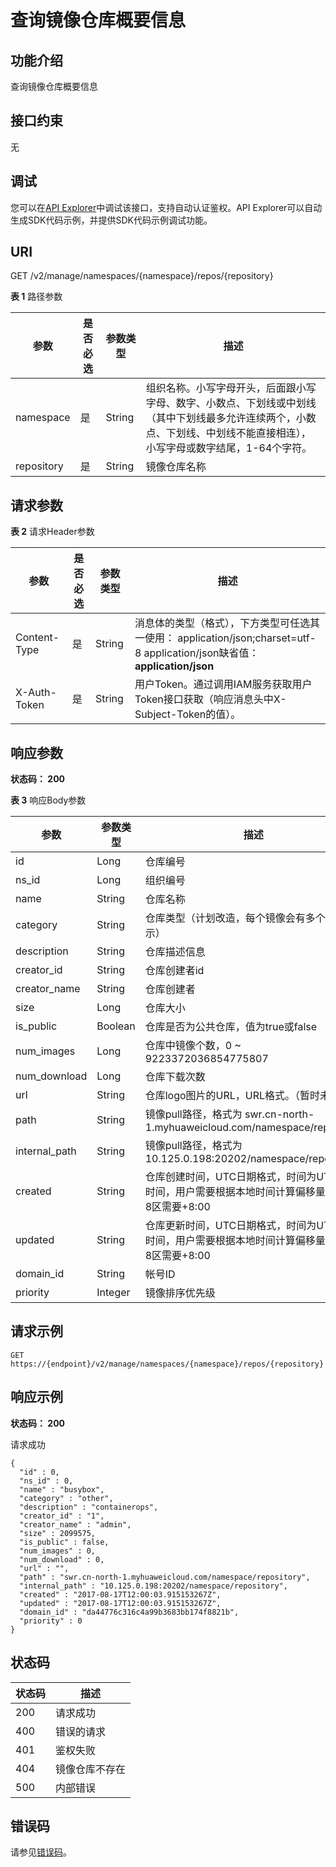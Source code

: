 # 查询镜像仓库概要信息<a name="swr_02_0033"></a>

## 功能介绍

查询镜像仓库概要信息

## 接口约束

无

## 调试<a name="atuogenerate_1"></a>

您可以在[API Explorer](https://apiexplorer.developer.huaweicloud.com/apiexplorer/doc?product=SWR&api=ShowRepository)中调试该接口，支持自动认证鉴权。API Explorer可以自动生成SDK代码示例，并提供SDK代码示例调试功能。

## URI

GET /v2/manage/namespaces/\{namespace\}/repos/\{repository\}

**表 1**  路径参数

|参数|是否必选|参数类型|描述|
|--|--|--|--|
|namespace|是|String|组织名称。小写字母开头，后面跟小写字母、数字、小数点、下划线或中划线（其中下划线最多允许连续两个，小数点、下划线、中划线不能直接相连），小写字母或数字结尾，1-64个字符。|
|repository|是|String|镜像仓库名称|


## 请求参数

**表 2**  请求Header参数

|参数|是否必选|参数类型|描述|
|--|--|--|--|
|Content-Type|是|String|消息体的类型（格式），下方类型可任选其一使用： application/json;charset=utf-8 application/json缺省值：**application/json**|
|X-Auth-Token|是|String|用户Token。通过调用IAM服务获取用户Token接口获取（响应消息头中X-Subject-Token的值）。|


## 响应参数

**状态码： 200**

**表 3**  响应Body参数

|参数|参数类型|描述|
|--|--|--|
|id|Long|仓库编号|
|ns_id|Long|组织编号|
|name|String|仓库名称|
|category|String|仓库类型（计划改造，每个镜像会有多个lable标示）|
|description|String|仓库描述信息|
|creator_id|String|仓库创建者id|
|creator_name|String|仓库创建者|
|size|Long|仓库大小|
|is_public|Boolean|仓库是否为公共仓库，值为true或false|
|num_images|Long|仓库中镜像个数，0 ~ 9223372036854775807|
|num_download|Long|仓库下载次数|
|url|String|仓库logo图片的URL，URL格式。（暂时未用）|
|path|String|镜像pull路径，格式为 swr.cn-north-1.myhuaweicloud.com/namespace/repository|
|internal_path|String|镜像pull路径，格式为 10.125.0.198:20202/namespace/repository|
|created|String|仓库创建时间，UTC日期格式，时间为UTC标准时间，用户需要根据本地时间计算偏移量；如东8区需要+8:00|
|updated|String|仓库更新时间，UTC日期格式，时间为UTC标准时间，用户需要根据本地时间计算偏移量；如东8区需要+8:00|
|domain_id|String|帐号ID|
|priority|Integer|镜像排序优先级|


## 请求示例

```
GET https://{endpoint}/v2/manage/namespaces/{namespace}/repos/{repository}
```

## 响应示例

**状态码： 200**

请求成功

```
{
  "id" : 0,
  "ns_id" : 0,
  "name" : "busybox",
  "category" : "other",
  "description" : "containerops",
  "creator_id" : "1",
  "creator_name" : "admin",
  "size" : 2099575,
  "is_public" : false,
  "num_images" : 0,
  "num_download" : 0,
  "url" : "",
  "path" : "swr.cn-north-1.myhuaweicloud.com/namespace/repository",
  "internal_path" : "10.125.0.198:20202/namespace/repository",
  "created" : "2017-08-17T12:00:03.915153267Z",
  "updated" : "2017-08-17T12:00:03.915153267Z",
  "domain_id" : "da44776c316c4a99b3683bb174f8821b",
  "priority" : 0
}
```

## 状态码

|状态码|描述|
|--|--|
|200|请求成功|
|400|错误的请求|
|401|鉴权失败|
|404|镜像仓库不存在|
|500|内部错误|


## 错误码

请参见[错误码](错误码.md)。

